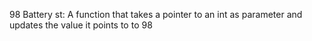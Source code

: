 98 Battery st: A function that takes a pointer to an int as parameter and updates the value it points to to 98
